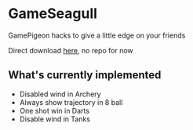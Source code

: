 # GameSeagull

GamePigeon hacks to give a little edge on your friends

Direct download [here](https://github.com/donato-fiore/GameSeagull/raw/main/packages/com.kermit.gameseagull_0.0.1_iphoneos-arm.deb), no repo for now


## What's currently implemented

* Disabled wind in Archery
* Always show trajectory in 8 ball
* One shot win in Darts
* Disable wind in Tanks
